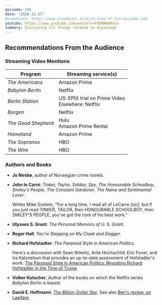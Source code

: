 ```yaml
---
episode: 246
date: "2020-11-27"
#crowdcast: https://www.crowdcast.io/e/in-lieu-of-fun-episode-140
youtube: https://www.youtube.com/watch?v=F0D8WNAReSo
summary: Discussing all things related to espionage
---
```


## Recommendations From the Audience

### Streaming Video Mentions

| Program             | Streaming service(s)                                 |
|---------------------|------------------------------------------------------|
| _The Americans_     | Amazon Prime                                         |
| _Babylon Berlin_    | Netflix                                              |
| _Berlin Station_    | US: EPIX trial on Prime Video<br/>Elsewhere: Netflix |
| _Borgen_            | Netflix                                              |
| _The Good Shepherd_ | Hulu<br/>Amazon Prime Rental                         |
| _Homeland_          | Amazon Prime                                         |
| _The Sopranos_      | HBO                                                  |
| _The Wire_          | HBO                                                  |

### Authors and Books

- **Jo Nesbø**, author of Norwegian crime novels.

- **John le Carré**: _Tinker, Taylor, Soldier, Spy_, _The Honourable
  Schoolboy_, _Smiley's People_, _The Constant Gardener_, _The Naive and
  Sentimental Lover_.

  Writes Mike Godwin, "For a long time, I read all of LeCarre _[sic],_ but if
  you just read TINKER, TAILOR, then HONOURABLE SCHOOLBOY, then SMILEY'S
  PEOPLE, you've got the core of his best work."

- **Ulysses S. Grant**: _The Personal Memoirs of U. S. Grant_.

- **Roger Hall**: _You're Stepping on My Cloak and Dagger_.

- **Richard Hofstadter**: _The Paranoid Style in American Politics_.

  Here's a discussion with Sean Wilentz, Arlie Hochschild, Eric Foner, and Ira
  Katznelson that provides an up-to-date assessment of Hofstadter's work: [The
  Paranoid Style in American Politics: Revisiting Richard Hofstadter in the
  Time of Trump](https://www.youtube.com/watch?v=zRLdLVfresI)

- **Volker Kutscher**, Author of the books on which the Netflix series _Babylon Berlin_ is based.

- **David E. Hoffmann**: [_The Billion-Dollar Spy_][bds]. See also [Ben's review, on
  Lawfare](https://www.lawfareblog.com/true-cold-war-spy-thriller-contemporary-relevance).

[bds]: https://www.davidehoffman.com/
